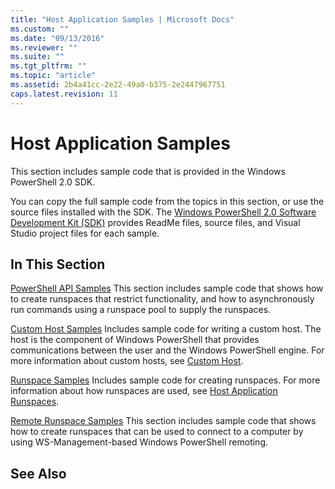 ```yaml
---
title: "Host Application Samples | Microsoft Docs"
ms.custom: ""
ms.date: "09/13/2016"
ms.reviewer: ""
ms.suite: ""
ms.tgt_pltfrm: ""
ms.topic: "article"
ms.assetid: 2b4a41cc-2e22-49a0-b375-2e2447967751
caps.latest.revision: 11
---
```

# Host Application Samples

This section includes sample code that is provided in the Windows PowerShell 2.0 SDK.

 You can copy the full sample code from the topics in this section, or use the source files installed with the SDK. The [Windows PowerShell 2.0 Software Development Kit (SDK)](https://www.microsoft.com/en-us/download/details.aspx?id=2560) provides ReadMe files, source files, and Visual Studio project files for each sample.

## In This Section

 [PowerShell API Samples](./windows-powershell-api-samples.md)
 This section includes sample code that shows how to create runspaces that restrict functionality, and how to asynchronously run commands using a runspace pool to supply the runspaces.

 [Custom Host Samples](./custom-host-samples.md)
 Includes sample code for writing a custom host. The host is the component of Windows PowerShell that provides communications between the user and the Windows PowerShell engine. For more information about custom hosts, see [Custom Host](https://msdn.microsoft.com/en-us/library/ee706563(v=vs.85).aspx).

 [Runspace Samples](./runspace-samples.md)
 Includes sample code for creating runspaces. For more information about how runspaces are used, see [Host Application Runspaces](https://msdn.microsoft.com/en-us/library/ee706563(v=vs.85).aspx).

 [Remote Runspace Samples](./remote-runspace-samples.md)
 This section includes sample code that shows how to create runspaces that can be used to connect to a computer by using WS-Management-based Windows PowerShell remoting.

## See Also
